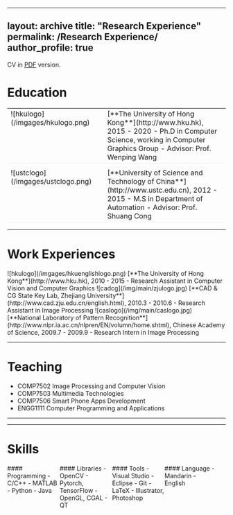 
---
layout: archive
title: "Research Experience"
permalink: /Research Experience/
author_profile: true
---


CV in [PDF](/archive/CV_ChuanWang.pdf) version.
 
# Education
<table style="width:100%">
<col width="9%">
<col width="20">
<col >
<tr style="border-bottom:1pt solid #eee">
<td markdown="1">
![hkulogo](/imgages/hkulogo.png)
</td>
<td></td>
<td markdown="1">
[**The University of Hong Kong**](http://www.hku.hk), 2015 - 2020 
- Ph.D in Computer Science, working in Computer Graphics Group
- Advisor: Prof. Wenping Wang

</td> 
</tr>

<tr height="10"/>

<tr style="border-bottom:1pt solid #eee">
<td markdown="1">
![ustclogo](/imgages/ustclogo.png)
</td>
<td></td>
<td markdown="1">
[**University of Science and Technology of China**](http://www.ustc.edu.cn), 2012 - 2015
- M.S in Department of Automation
- Advisor: Prof. Shuang Cong

</td> 
</tr>

</table>

---

# Work Experiences


</td> 
</tr>

<tr height="10"/>

<tr style="border-bottom:1pt solid #eee">
<td markdown="1">
![hkulogo](/imgages/hkuenglishlogo.png)
</td>
<td></td>
<td markdown="1">
[**The University of Hong Kong**](http://www.hku.hk), 2010 - 2015 
- Research Assistant in Computer Vision and Computer Graphics
</td> 
</tr>

<tr height="10"/>

<tr style="border-bottom:1pt solid #eee">
<td markdown="1">
![cadcg](/img/main/zjulogo.jpg)
</td>
<td></td>
<td markdown="1">
[**CAD & CG State Key Lab, Zhejiang University**](http://www.cad.zju.edu.cn/english.html), 2010.3 - 2010.6 
- Research Assistant in Image Processing
</td> 
</tr>

<tr height="10"/>

<tr style="border-bottom:1pt solid #eee">
<td markdown="1">
![caslogo](/img/main/caslogo.jpg)
</td>
<td></td>
<td markdown="1">
[**National Laboratory of Pattern Recognition**](http://www.nlpr.ia.ac.cn/nlpren/EN/volumn/home.shtml), Chinese Academy of Science, 2009.7 - 2009.9 
- Research Intern in Image Processing
</td> 
</tr>

</table>

---

# Teaching
- COMP7502 Image Processing and Computer Vision
- COMP7503 Multimedia Technologies
- COMP7506 Smart Phone Apps Development
- ENGG1111 Computer Programming and Applications

---

<style type="text/css">
td {
    border: 0.5px;
    vertical-align: top;
    text-align: left;
}

.container {
  width: 100%;
  height: 100%;
}

.leftpane1 {
    width: 24%;
    height: 100%;
    float: left;
    border-collapse: collapse;
}

.leftpane2 {
    width: 8%;
    height: 100%;
    margin: 8px;
  	float: left;
    border-collapse: collapse;
}

.leftpane3 {
    width: 86%;
    height: 100%;
  	float: left;
    border-collapse: collapse;
}

.leftpane4 {
    width: 15%;
    height: 100%;
    margin: 8px;
  	float: left;
    border-collapse: collapse;
}

.leftpane5 {
    width: 80%;
    height: 100%;
  	float: left;
    border-collapse: collapse;
}

.rightpane {
  width: 33%;
  height: 100%;
  float: right;
  background-color: yellow;
  border-collapse: collapse;
}
</style>


---

# Skills
<div class="container">
<div class="leftpane1" markdown="1">
#### Programming
- C/C++
- MATLAB
- Python
- Java
</div>
  
<div class="leftpane1" markdown="1">
#### Libraries
- OpenCV
- Pytorch, TensorFlow
- OpenGL, CGAL
- QT
</div>
  
<div class="leftpane1" markdown="1">
#### Tools
- Visual Studio
- Eclipse
- Git 
- LaTeX
- Illustrator, Photoshop
</div>

<div class="leftpane1" markdown="1">
#### Language
- Mandarin
- English
</div>
</div>

